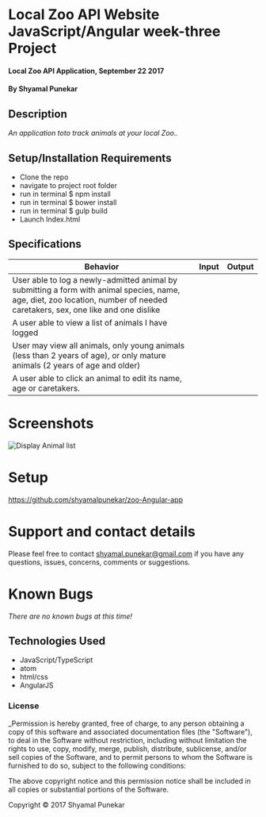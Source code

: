 # Local Zoo API Website JavaScript/Angular week-three Project

#### Local Zoo API Application, September 22 2017

#### By Shyamal Punekar

## Description

_An application toto track animals at your local Zoo.._

## Setup/Installation Requirements
* Clone the repo
* navigate to  project root folder
* run in terminal $ npm install
* run in terminal $ bower install
* run in terminal $ gulp build
* Launch Index.html

## Specifications

| Behavior      | Input | Output |
| ------------- | ------------- | ------------- |
| User able to log a newly-admitted animal by submitting a form with animal species, name, age, diet, zoo location, number of needed caretakers, sex, one like and one dislike | | | |
| A user able to view a list of animals I have logged | | | |
| User may view all animals, only young animals (less than 2 years of age), or only mature animals (2 years of age and older)|  |  |
| A user able to click an animal to edit its name, age or caretakers. | | | |

# Screenshots

![Display Animal list]()

# Setup
  https://github.com/shyamalpunekar/zoo-Angular-app

# Support and contact details

  Please feel free to contact shyamal.punekar@gmail.com if you have any questions, issues, concerns, comments or suggestions.
# Known Bugs
_There are no known bugs at this time!_

## Technologies Used

* JavaScript/TypeScript
* atom
* html/css
* AngularJS


### License

_Permission is hereby granted, free of charge, to any person obtaining a copy of this software and associated documentation files (the "Software"), to deal in the Software without restriction, including without limitation the rights to use, copy, modify, merge, publish, distribute, sublicense, and/or sell copies of the Software, and to permit persons to whom the Software is furnished to do so, subject to the following conditions:

The above copyright notice and this permission notice shall be included in all copies or substantial portions of the Software.

Copyright &copy; 2017 Shyamal Punekar
